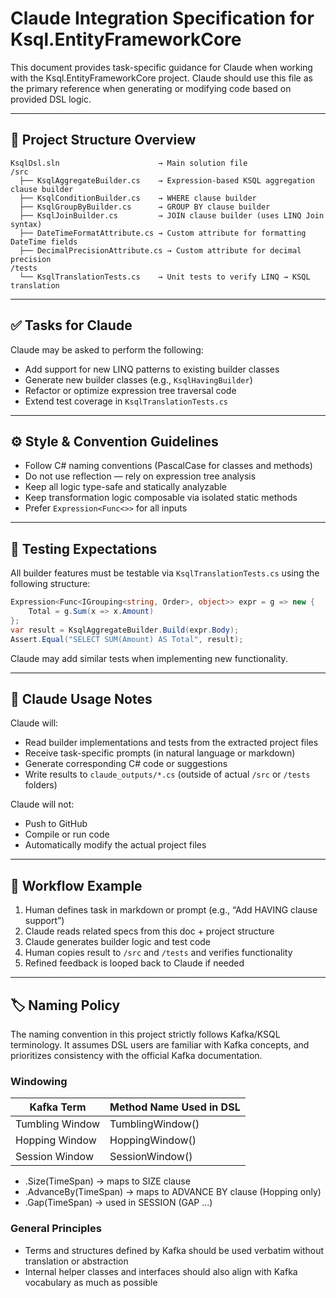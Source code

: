 
# Claude Integration Specification for Ksql.EntityFrameworkCore

This document provides task-specific guidance for Claude when working with the Ksql.EntityFrameworkCore project.
Claude should use this file as the primary reference when generating or modifying code based on provided DSL logic.

---

## 📁 Project Structure Overview

```
KsqlDsl.sln                      → Main solution file
/src
  ├── KsqlAggregateBuilder.cs    → Expression-based KSQL aggregation clause builder
  ├── KsqlConditionBuilder.cs    → WHERE clause builder
  ├── KsqlGroupByBuilder.cs      → GROUP BY clause builder
  ├── KsqlJoinBuilder.cs         → JOIN clause builder (uses LINQ Join syntax)
  ├── DateTimeFormatAttribute.cs → Custom attribute for formatting DateTime fields
  ├── DecimalPrecisionAttribute.cs → Custom attribute for decimal precision
/tests
  └── KsqlTranslationTests.cs    → Unit tests to verify LINQ → KSQL translation
```

---

## ✅ Tasks for Claude

Claude may be asked to perform the following:

- Add support for new LINQ patterns to existing builder classes
- Generate new builder classes (e.g., `KsqlHavingBuilder`)
- Refactor or optimize expression tree traversal code
- Extend test coverage in `KsqlTranslationTests.cs`

---

## ⚙️ Style & Convention Guidelines

- Follow C# naming conventions (PascalCase for classes and methods)
- Do not use reflection — rely on expression tree analysis
- Keep all logic type-safe and statically analyzable
- Keep transformation logic composable via isolated static methods
- Prefer `Expression<Func<>>` for all inputs

---

## 🧪 Testing Expectations

All builder features must be testable via `KsqlTranslationTests.cs` using the following structure:

```csharp
Expression<Func<IGrouping<string, Order>, object>> expr = g => new {
    Total = g.Sum(x => x.Amount)
};
var result = KsqlAggregateBuilder.Build(expr.Body);
Assert.Equal("SELECT SUM(Amount) AS Total", result);
```

Claude may add similar tests when implementing new functionality.

---

## 🧠 Claude Usage Notes

Claude will:

- Read builder implementations and tests from the extracted project files
- Receive task-specific prompts (in natural language or markdown)
- Generate corresponding C# code or suggestions
- Write results to `claude_outputs/*.cs` (outside of actual `/src` or `/tests` folders)

Claude will not:

- Push to GitHub
- Compile or run code
- Automatically modify the actual project files

---

## 🔁 Workflow Example

1. Human defines task in markdown or prompt (e.g., “Add HAVING clause support”)
2. Claude reads related specs from this doc + project structure
3. Claude generates builder logic and test code
4. Human copies result to `/src` and `/tests` and verifies functionality
5. Refined feedback is looped back to Claude if needed

---

## 🏷️ Naming Policy

The naming convention in this project strictly follows Kafka/KSQL terminology. It assumes DSL users are familiar with Kafka concepts, and prioritizes consistency with the official Kafka documentation.

### Windowing

| Kafka Term      | Method Name Used in DSL           |
|----------------|--------------------------------|
| Tumbling Window | TumblingWindow()              |
| Hopping Window  | HoppingWindow()               |
| Session Window  | SessionWindow()               |

- .Size(TimeSpan) → maps to SIZE clause
- .AdvanceBy(TimeSpan) → maps to ADVANCE BY clause (Hopping only)
- .Gap(TimeSpan) → used in SESSION (GAP ...)

### General Principles

- Terms and structures defined by Kafka should be used verbatim without translation or abstraction
- Internal helper classes and interfaces should also align with Kafka vocabulary as much as possible
